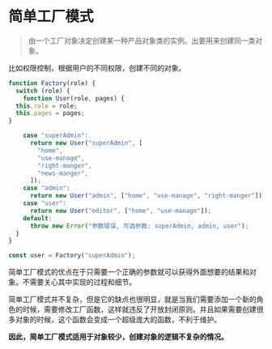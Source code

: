 # 简单工厂模式

> 由一个工厂对象决定创建某一种产品对象类的实例。出要用来创建同一类对象。

比如权限控制，根据用户的不同权限，创建不同的对象。

```javascript
function Factory(role) {
  switch (role) {
    function User(role, pages) {
  this.role = role;
  this.pages = pages;
}

    case "superAdmin":
      return new User("superAdmin", [
        "home",
        "use-manage",
        "right-manger",
        "news-manger",
      ]);
    case "admin":
      return new User("admin", ["home", "use-manage", "right-manger"]);
    case "user":
      return new User("editor", ["home", "use-manage"]);
    default:
      throw new Error("参数错误, 可选参数: superAdmin, admin, user");
  }
}

const user = Factory("superAdmin");
```

简单工厂模式的优点在于只需要一个正确的参数就可以获得外面想要的结果和对象。不需要关心其中实现的过程和细节。

简单工厂模式并不复杂，但是它的缺点也很明显，就是当我们需要添加一个新的角色的时候，需要修改工厂函数，这样就违反了开放封闭原则。并且如果需要创建很多对象的时候，这个函数会变成一个超级庞大的函数，不利于维护。

**因此，简单工厂模式适用于对象较少，创建对象的逻辑不复杂的情况。**
